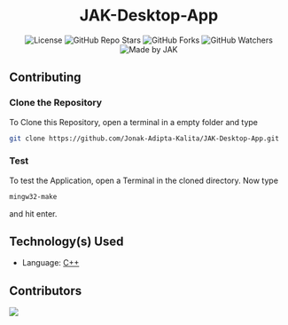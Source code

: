 <div align=center>

# JAK-Desktop-App

![License](https://img.shields.io/github/license/Jonak-Adipta-Kalita/JAK-Desktop-App?style=for-the-badge)
![GitHub Repo Stars](https://img.shields.io/github/stars/Jonak-Adipta-Kalita/JAK-Desktop-App?style=for-the-badge)
![GitHub Forks](https://img.shields.io/github/forks/Jonak-Adipta-Kalita/JAK-Desktop-App?style=for-the-badge)
![GitHub Watchers](https://img.shields.io/github/watchers/Jonak-Adipta-Kalita/JAK-Desktop-App?style=for-the-badge)
![Made by JAK](https://img.shields.io/badge/BeastNight%20TV-Made%20by%20JAK-blue?style=for-the-badge)

</div>

## Contributing

### Clone the Repository

To Clone this Repository, open a terminal in a empty folder and type

```bash
git clone https://github.com/Jonak-Adipta-Kalita/JAK-Desktop-App.git
```

### Test

To test the Application, open a Terminal in the cloned directory. Now type

```bash
mingw32-make
```

and hit enter.

## Technology(s) Used

-   Language: [C++]()

## Contributors

<a href = "https://github.com/Jonak-Adipta-Kalita/JAK-Desktop-App/graphs/contributors">
	<img src="https://contrib.rocks/image?repo=Jonak-Adipta-Kalita/JAK-Desktop-App" />
</a>
